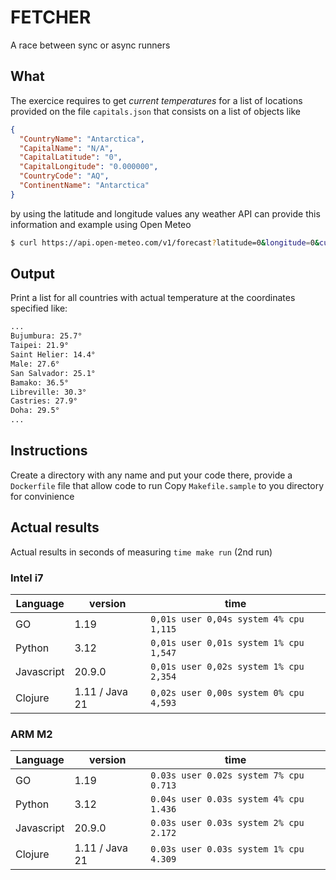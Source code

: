 # FETCHER
A race between sync or async runners

## What
The exercice requires to get *current temperatures* for a list of locations provided on the file `capitals.json` that consists on a list of objects like
```json
{
  "CountryName": "Antarctica",
  "CapitalName": "N/A",
  "CapitalLatitude": "0",
  "CapitalLongitude": "0.000000",
  "CountryCode": "AQ",
  "ContinentName": "Antarctica"
}

```
by using the latitude and longitude values any weather API can provide this information and example using Open Meteo

```bash
$ curl https://api.open-meteo.com/v1/forecast?latitude=0&longitude=0&current_weather=true
```

## Output
Print a list for all countries with actual temperature at the coordinates specified like:

```bash
...
Bujumbura: 25.7°
Taipei: 21.9°
Saint Helier: 14.4°
Male: 27.6°
San Salvador: 25.1°
Bamako: 36.5°
Libreville: 30.3°
Castries: 27.9°
Doha: 29.5°
...
```


## Instructions
Create a directory with any name and put your code there, provide a `Dockerfile` file that allow code to run
Copy `Makefile.sample` to you directory for convinience


## Actual results

Actual results in seconds of measuring `time make run` (2nd run)
### Intel i7
| Language   | version        | time |
|---|---|----|
| GO         | 1.19           | `0,01s user 0,04s system 4% cpu 1,115` |
| Python     | 3.12           | `0,01s user 0,01s system 1% cpu 1,547` |
| Javascript | 20.9.0         | `0,01s user 0,02s system 1% cpu 2,354` |
| Clojure    | 1.11 / Java 21 | `0,02s user 0,00s system 0% cpu 4,593` |

### ARM M2
| Language   | version        | time |
|---|---|----|
| GO         | 1.19           | `0.03s user 0.02s system 7% cpu 0.713` |
| Python     | 3.12           | `0.04s user 0.03s system 4% cpu 1.436` |
| Javascript | 20.9.0         | `0.03s user 0.03s system 2% cpu 2.172` |
| Clojure    | 1.11 / Java 21 | `0.03s user 0.03s system 1% cpu 4.309` |
